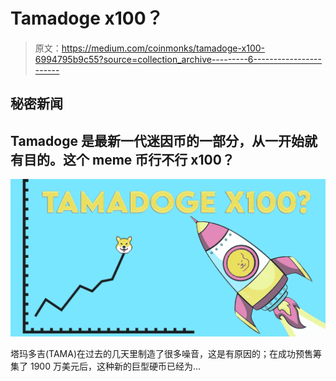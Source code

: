 # Tamadoge x100？

> 原文：<https://medium.com/coinmonks/tamadoge-x100-6994795b9c55?source=collection_archive---------6----------------------->

## 秘密新闻

## Tamadoge 是最新一代迷因币的一部分，从一开始就有目的。这个 meme 币行不行 x100？

![](img/04ba2fb3dc8d037aaf30d2402ec8f3b1.png)

塔玛多吉(TAMA)在过去的几天里制造了很多噪音，这是有原因的；在成功预售筹集了 1900 万美元后，这种新的巨型硬币已经为…